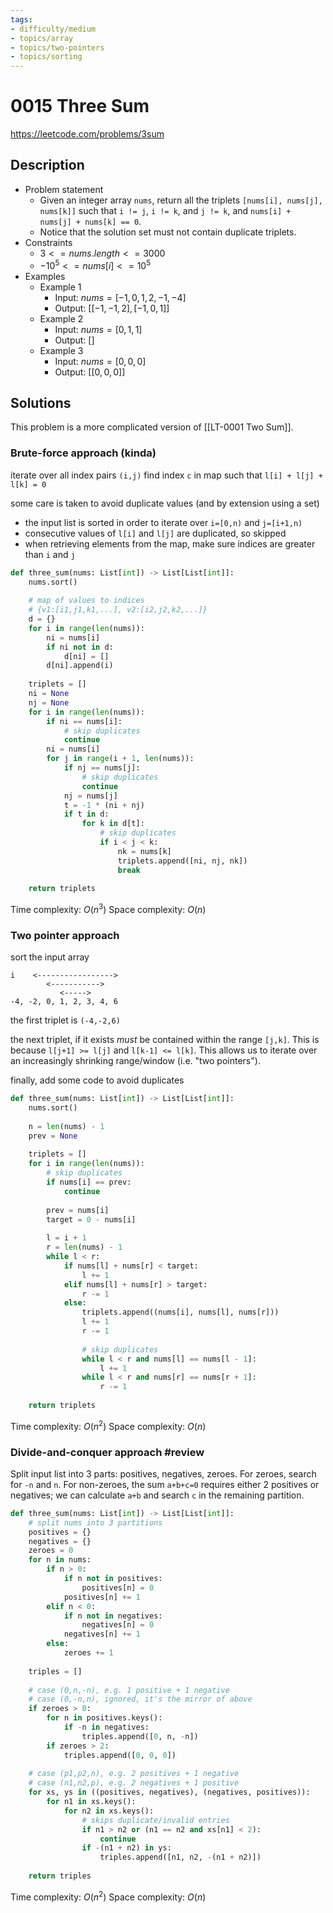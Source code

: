 ```yaml
---
tags:
- difficulty/medium
- topics/array
- topics/two-pointers
- topics/sorting
---
```


# 0015 Three Sum

<https://leetcode.com/problems/3sum>

## Description

- Problem statement
    - Given an integer array `nums`, return all the triplets `[nums[i], nums[j], nums[k]]` such that `i != j`, `i != k`, and `j != k`, and `nums[i] + nums[j] + nums[k] == 0`.
    - Notice that the solution set must not contain duplicate triplets.
- Constraints
    - $3 <= nums.length <= 3000$
    - $-10^5 <= nums[i] <= 10^5$
- Examples
    - Example 1
        - Input: $nums = [-1,0,1,2,-1,-4]$
        - Output: $[[-1,-1,2],[-1,0,1]]$
    - Example 2
        - Input: $nums = [0,1,1]$
        - Output: $[]$
    - Example 3
        - Input: $nums = [0,0,0]$
        - Output: $[ [0,0,0] ]$

## Solutions

This problem is a more complicated version of [[LT-0001 Two Sum]].

### Brute-force approach (kinda)

iterate over all index pairs `(i,j)`
find index `c` in map such that `l[i] + l[j] + l[k] = 0`

some care is taken to avoid duplicate values (and by extension using a set)

- the input list is sorted in order to iterate over `i=[0,n)` and `j=[i+1,n)`
- consecutive values of `l[i]` and `l[j]` are duplicated, so skipped
- when retrieving elements from the map, make sure indices are greater than `i` and `j`

```python
def three_sum(nums: List[int]) -> List[List[int]]:
    nums.sort()
    
    # map of values to indices
    # {v1:[i1,j1,k1,...], v2:[i2,j2,k2,...]}
    d = {}
    for i in range(len(nums)):
        ni = nums[i]
        if ni not in d:
            d[ni] = []
        d[ni].append(i)
        
    triplets = []
    ni = None
    nj = None
    for i in range(len(nums)):
        if ni == nums[i]:
            # skip duplicates
            continue
        ni = nums[i]
        for j in range(i + 1, len(nums)):
            if nj == nums[j]:
                # skip duplicates
                continue
            nj = nums[j]
            t = -1 * (ni + nj)
            if t in d:
                for k in d[t]:
                    # skip duplicates
                    if i < j < k:
                        nk = nums[k]
                        triplets.append([ni, nj, nk])
                        break
                        
    return triplets
```

Time complexity: $O(n^3)$
Space complexity: $O(n)$

### Two pointer approach

sort the input array

```text
i    <----------------->
        <----------->
           <----->
-4, -2, 0, 1, 2, 3, 4, 6
```

the first triplet is `(-4,-2,6)`

the next triplet, if it exists _must_ be contained within the range `[j,k]`. This is because `l[j+1] >= l[j]` and `l[k-1] <= l[k]`. This allows us to iterate over an increasingly shrinking range/window (i.e. "two pointers").

finally, add some code to avoid duplicates

```python
def three_sum(nums: List[int]) -> List[List[int]]:
    nums.sort()
    
    n = len(nums) - 1
    prev = None
    
    triplets = []
    for i in range(len(nums)):
        # skip duplicates
        if nums[i] == prev:
            continue
            
        prev = nums[i]
        target = 0 - nums[i]
        
        l = i + 1
        r = len(nums) - 1
        while l < r:
            if nums[l] + nums[r] < target:
                l += 1
            elif nums[l] + nums[r] > target:
                r -= 1
            else:
                triplets.append((nums[i], nums[l], nums[r]))
                l += 1
                r -= 1
                
                # skip duplicates
                while l < r and nums[l] == nums[l - 1]:
                    l += 1
                while l < r and nums[r] == nums[r + 1]:
                    r -= 1
                    
    return triplets
```

Time complexity: $O(n^2)$
Space complexity: $O(n)$

### Divide-and-conquer approach #review

Split input list into 3 parts: positives, negatives, zeroes.
For zeroes, search for `-n` and `n`.
For non-zeroes, the sum `a+b+c=0` requires either 2 positives or negatives; we can calculate `a+b` and search `c` in the remaining partition.

```python
def three_sum(nums: List[int]) -> List[List[int]]:
    # split nums into 3 partitions
    positives = {}
    negatives = {}
    zeroes = 0
    for n in nums:
        if n > 0:
            if n not in positives:
                positives[n] = 0
            positives[n] += 1
        elif n < 0:
            if n not in negatives:
                negatives[n] = 0
            negatives[n] += 1
        else:
            zeroes += 1
            
    triples = []
    
    # case (0,n,-n), e.g. 1 positive + 1 negative
    # case (0,-n,n), ignored, it's the mirror of above
    if zeroes > 0:
        for n in positives.keys():
            if -n in negatives:
                triples.append([0, n, -n])
        if zeroes > 2:
            triples.append([0, 0, 0])
            
    # case (p1,p2,n), e.g. 2 positives + 1 negative
    # case (n1,n2,p), e.g. 2 negatives + 1 positive
    for xs, ys in ((positives, negatives), (negatives, positives)):
        for n1 in xs.keys():
            for n2 in xs.keys():
                # skips duplicate/invalid entries
                if n1 > n2 or (n1 == n2 and xs[n1] < 2):
                    continue
                if -(n1 + n2) in ys:
                    triples.append([n1, n2, -(n1 + n2)])
                    
    return triples
```

Time complexity: $O(n^2)$
Space complexity: $O(n)$
